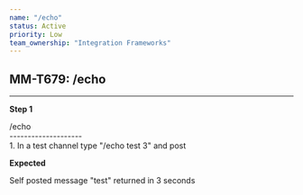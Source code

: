 ```yaml
---
name: "/echo"
status: Active
priority: Low
team_ownership: "Integration Frameworks"
---
```


## MM-T679: /echo

---

**Step 1**

/echo\
\--------------------\
1\. In a test channel type "/echo test 3" and post

**Expected**

Self posted message "test" returned in 3 seconds
